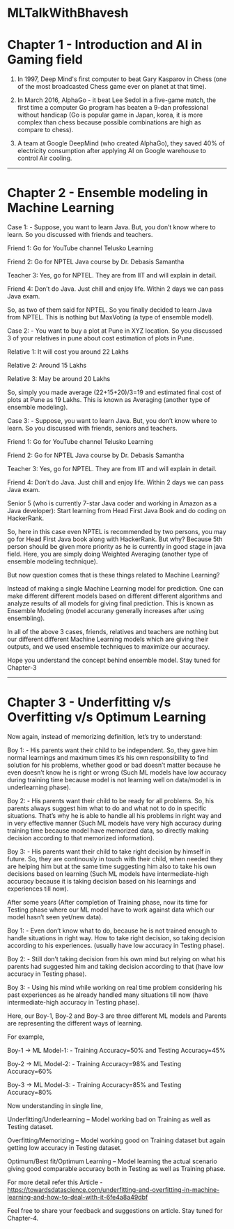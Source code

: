 # MLTalkWithBhavesh

# Chapter 1 - Introduction and AI in Gaming field


1. In 1997, Deep Mind's first computer to beat Gary Kasparov in Chess (one of the most broadcasted Chess game ever on planet at that time).

2. In March 2016, AlphaGo - it beat Lee Sedol in a five-game match, the first time a computer Go program has beaten a 9-dan professional without handicap (Go is popular game in Japan, korea, it is more complex than chess because possible combinations are high as compare to chess).

3. A team at Google DeepMind (who created AlphaGo), they saved 40% of electricity consumption after applying AI on Google warehouse to control Air cooling.

--------------------------------------------------------------------------------------------------------------------------------------------------------------------------------
# Chapter 2 - Ensemble modeling in Machine Learning


Case 1: - Suppose, you want to learn Java. But, you don’t know where to learn. So you discussed with friends and teachers. 


Friend 1: Go for YouTube channel Telusko Learning

Friend 2: Go for NPTEL Java course by Dr. Debasis Samantha

Teacher 3: Yes, go for NPTEL. They are from IIT and will explain in detail.

Friend 4: Don’t do Java. Just chill and enjoy life. Within 2 days we can pass Java exam.

So, as two of them said for NPTEL. So you finally decided to learn Java from NPTEL.
This is nothing but MaxVoting (a type of ensemble model).


Case 2: - You want to buy a plot at Pune in XYZ location. So you discussed 3 of your relatives in pune about cost estimation of plots in Pune.


Relative 1: It will cost you around 22 Lakhs

Relative 2: Around 15 Lakhs

Relative 3: May be around 20 Lakhs

So, simply you made average (22+15+20)/3=19 and estimated final cost of plots at Pune as 19 Lakhs.
This is known as Averaging (another type of ensemble modeling).


Case 3: - Suppose, you want to learn Java. But, you don’t know where to learn. So you discussed with friends, seniors and teachers. 


Friend 1: Go for YouTube channel Telusko Learning

Friend 2: Go for NPTEL Java course by Dr. Debasis Samantha

Teacher 3: Yes, go for NPTEL. They are from IIT and will explain in detail.

Friend 4: Don’t do Java. Just chill and enjoy life. Within 2 days we can pass Java exam.

Senior 5 (who is currently 7-star Java coder and working in Amazon as a Java developer): Start learning from Head First Java Book and do coding on HackerRank.

So, here in this case even NPTEL is recommended by two persons, you may go for Head First Java book along with HackerRank. But why? Because 5th person should be given more priority as he is currently in good stage in java field.
Here, you are simply doing Weighted Averaging (another type of ensemble modeling technique).


But now question comes that is these things related to Machine Learning?

Instead of making a single Machine Learning model for prediction. One can make different different models based on different different algorithms and analyze results of all models for giving final prediction. 
This is known as Ensemble Modeling (model accurany generally increases after using ensembling). 

In all of the above 3 cases, friends, relatives and teachers are nothing but our different different Machine Learning models which are giving their outputs, and we used ensemble techniques to maximize our accuracy.

Hope you understand the concept behind ensemble model. Stay tuned for Chapter-3

------------------------------------------------------------------------------------------------------------------------------------------------------------------------------ 	
# Chapter 3 - Underfitting v/s Overfitting v/s Optimum Learning

Now again, instead of memorizing definition, let’s try to understand:


Boy 1: - His parents want their child to be independent. So, they gave him normal learnings and maximum times it’s his own responsibility to find solution for his problems, whether good or bad doesn’t matter because he even doesn’t know he is right or wrong (Such ML models have low accuracy during training time because model is not learning well on data/model is in underlearning phase).

Boy 2: - His parents want their child to be ready for all problems. So, his parents always suggest him what to do and what not to do in specific situations. That’s why he is able to handle all his problems in right way and in very effective manner (Such ML models have very high accuracy during training time because model have memorized data, so directly making decision according to that memorized information).

Boy 3: - His parents want their child to take right decision by himself in future. So, they are continously in touch with their child, when needed they are helping him but at the same time suggesting him also to take his own decisions based on learning (Such ML models have intermediate-high accuracy because it is taking decision based on his learnings and experiences till now).


After some years (After completion of Training phase, now its time for Testing phase where our ML model have to work against data which our model hasn’t seen yet/new data).


Boy 1: - Even don’t know what to do, because he is not trained enough to handle situations in right way. How to take right decision, so taking decision according to his experiences. (usually have low accuracy in Testing phase).

Boy 2: - Still don’t taking decision from his own mind but relying on what his parents had suggested him and taking decision according to that (have low accuracy in Testing phase).

Boy 3: - Using his mind while working on real time problem considering his past experiences as he already handled many situations till now (have intermediate-high accuracy in Testing phase).


Here, our Boy-1, Boy-2 and Boy-3 are three different ML models and Parents are representing the different ways of learning.

For example,

Boy-1 -> ML Model-1: - Training Accuracy=50% and Testing Accuracy=45%

Boy-2 -> ML Model-2: - Training Accuracy=98% and Testing Accuracy=60%

Boy-3 -> ML Model-3: - Training Accuracy=85% and Testing Accuracy=80%


Now understanding in single line,


Underfitting/Underlearning – Model working bad on Training as well as Testing dataset.

Overfitting/Memorizing – Model working good on Training dataset but again getting low accuracy in Testing dataset.

Optimum/Best fit/Optimum Learning – Model learning the actual scenario giving good comparable accuracy both in Testing as well as Training phase. 


For more detail refer this Article - https://towardsdatascience.com/underfitting-and-overfitting-in-machine-learning-and-how-to-deal-with-it-6fe4a8a49dbf

Feel free to share your feedback and suggestions on article.
Stay tuned for Chapter-4.
